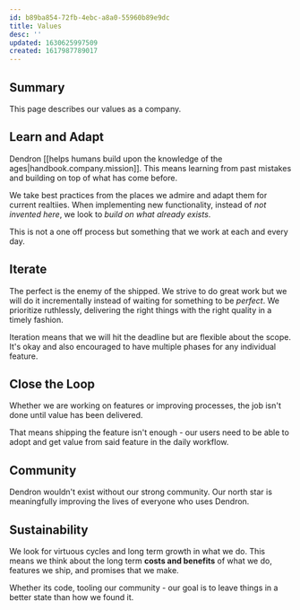 ```yaml
---
id: b89ba854-72fb-4ebc-a8a0-55960b89e9dc
title: Values
desc: ''
updated: 1630625997509
created: 1617987789017
---
```


## Summary

This page describes our values as a company.

## Learn and Adapt

Dendron [[helps humans build upon the knowledge of the ages|handbook.company.mission]]. This means learning from past mistakes and building on top of what has come before. 

We take best practices from the places we admire and adapt them for current realtiies. When implementing new functionality, instead of *not invented here*, we look to  *build on what already exists*.

This is not a one off process but something that we work at each and every day. 

## Iterate

The perfect is the enemy of the shipped. We strive to do great work but we will do it incrementally instead of waiting for something to be _perfect_. We prioritize ruthlessly, delivering the right things with the right quality in a timely fashion.

Iteration means that we will hit the deadline but are flexible about the scope. It's okay and also encouraged to have multiple phases for any individual feature.

<!-- ### In Practice

- We publish our work (eg. code, handbook, roadmap) in the process of working on it
- We push out updates on a [weekly release cycle](https://wiki.dendron.so/notes/932534e7-e788-4fdb-bc8c-eaf761992a8d.html) -->

## Close the Loop

Whether we are working on features or improving processes, the job isn't done until value has been delivered. 

That means shipping the feature isn't enough - our users need to be able to adopt and get value from said feature in the daily workflow. 


## Community 

Dendron wouldn't exist without our strong community. Our north star is meaningfully improving the lives of everyone who uses Dendron. 

<!-- ### In Practice

- We provide personal onboardings for new users
- We addressing questions and feedback in [discord](https://discord.gg/AE3NRw9) in near realtime
- We adjusting and prioritize user feedback when planning our [roadmap](https://wiki.dendron.so/notes/6e4c4f61-80a3-46fa-9ad3-04b99d9e9695.html)
- We err on the side of over communicating when we're not sure if our message is understood -->

<!-- - We dedicate a `learnings` section to the end of every project to figure out how to improve the process for next time -->

## Sustainability

We look for virtuous cycles and long term growth in what we do. This means we think about the long term **costs and benefits** of what we do, features we ship, and promises that we make.

Whether its code, tooling our community - our goal is to leave things in a better state than how we found it. 


<!-- ### Key Principles

#### Pragmatism

We have high level goals but we are flexible in the details. At the end of the day we will do whatever it takes to help people make sense of the things that matter.  We look to integrate with existing tools instead of replacing them using pods and interoperable standards

## Bias for Action

> Speed matters in business. Many decisions and actions are reversible and do not need extensive study. We value calculated risk taking. 

> Amazon Leadership Principle


## Working in the Open

This means that we will be transaparent about what, how, and why we do things. 

### In Practice

- We released Dendron as an open source product
- We published our handbook for everyone to see
- We publish our [roadmap](https://wiki.dendron.so/notes/6e4c4f61-80a3-46fa-9ad3-04b99d9e9695.html) on github


### In Practice
- All important decisions and learnings are written down in the company handbook so everyone can benefit
- We are collecting and indexing the worlds data in publically available vaults on [Personal Knowledge Management](https://pkm.dendron.so/), [AWS](https://aws.dendron.so/) and of course [XKCD](https://xkcd.dendron.so/)
- We would rather scope down or postpone work than do work that is unsustainable (eg. extended long hours, significant tech debt or operational cost, etc)

### Key Principles

#### Systems First

While we generally trust that people will try to do the right thing, humans make mistakes. Its part of being human. Therefore, we aim to build automated processes and systems for common and complicated issues. 

In Practice:
- Continuous Integration tests on all features
- Checklists and SOPs for all processes

#### Flywheels

We are looking to create systems that make make things easier

In Practice:
- [[Learn and Adapt|handbook.company.values#learn-and-adapt]] -> [[Iterate|handbook.company.values#iteration]] -> [[Learn|handbook.company.values#lifelong-learning]]

#### Bias for Simplicity

Things should be as complicated as they need to be and no more. 

In Practice:
- When creating new features, opt for sensible defaults vs need for extra configuration

#### Pruning

Complexity happens when growth happens in absence of feedback. Pruning is about inventing and simplifying.  Whether its working on Dendron, internal processes or external documentation, the goal is not to simply add more features and functions but also consider how things are like as a whole

In Practice:
- Dedicated [pruning](https://wiki.dendron.so/notes/3be48b69-76e1-495e-9314-cae2fe22813d.html#pruning-️) section in changelog
- Monthly review of internal processes and external docs for pruning opportunities


<!-- ## Passing It Forward

We leave things better than we found it. Code, knowledge, the world - we like to leave things so that the next person coming back do it will have a better way of starting.

### In Practice
- all important decisions and learnings are written down in the company handbook so everyone can benefit
- we are collecting and indexing the worlds data in publically available vaults on [Personal Knowledge Management](https://pkm.dendron.so/), [AWS](https://aws.dendron.so/) and of course [XKCD](https://xkcd.dendron.so/)
 --> 
